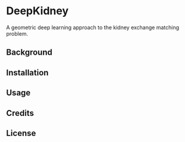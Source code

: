 # DeepKidney
A geometric deep learning approach to the kidney exchange matching problem.

## Background




## Installation

## Usage

## Credits

## License
